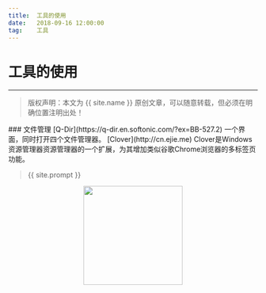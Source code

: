 ```yaml
---             
title:  工具的使用
date:   2018-09-16 12:00:00
tag:    工具
---
```

# 工具的使用

***
> 版权声明：本文为 {{ site.name }} 原创文章，可以随意转载，但必须在明确位置注明出处！

<head><link rel="stylesheet" href="../css/rouge.css"></head>
### 文件管理
[Q-Dir](https://q-dir.en.softonic.com/?ex=BB-527.2) 一个界面，同时打开四个文件管理器。
[Clover](http://cn.ejie.me) Clover是Windows资源管理器资源管理器的一个扩展，为其增加类似谷歌Chrome浏览器的多标签页功能。

> {{ site.prompt }}

<div  align="center">
<img src="https://rengui520.github.io/images/wechart.jpg" width = "200" height = "200"/>